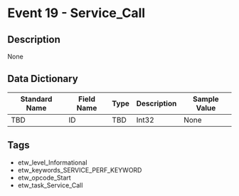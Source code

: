 # Event 19 - Service_Call

## Description
None

## Data Dictionary
|Standard Name|Field Name|Type|Description|Sample Value|
|---|---|---|---|---|
|TBD|ID|TBD|Int32|None|None|

## Tags
* etw_level_Informational
* etw_keywords_SERVICE_PERF_KEYWORD
* etw_opcode_Start
* etw_task_Service_Call